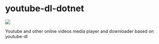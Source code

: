 # youtube-dl-dotnet 

<img src="https://dev.azure.com/cekli/cekli/_apis/build/status/yoyokits.youtube-dl-gui-dotnet?branchName=development">

Youtube and other online videos media player and downloader based on youtube-dl

